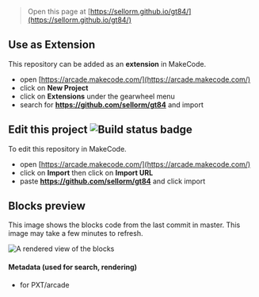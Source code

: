  


> Open this page at [https://sellorm.github.io/gt84/](https://sellorm.github.io/gt84/)

## Use as Extension

This repository can be added as an **extension** in MakeCode.

* open [https://arcade.makecode.com/](https://arcade.makecode.com/)
* click on **New Project**
* click on **Extensions** under the gearwheel menu
* search for **https://github.com/sellorm/gt84** and import

## Edit this project ![Build status badge](https://github.com/sellorm/gt84/workflows/MakeCode/badge.svg)

To edit this repository in MakeCode.

* open [https://arcade.makecode.com/](https://arcade.makecode.com/)
* click on **Import** then click on **Import URL**
* paste **https://github.com/sellorm/gt84** and click import

## Blocks preview

This image shows the blocks code from the last commit in master.
This image may take a few minutes to refresh.

![A rendered view of the blocks](https://github.com/sellorm/gt84/raw/master/.github/makecode/blocks.png)

#### Metadata (used for search, rendering)

* for PXT/arcade
<script src="https://makecode.com/gh-pages-embed.js"></script><script>makeCodeRender("{{ site.makecode.home_url }}", "{{ site.github.owner_name }}/{{ site.github.repository_name }}");</script>

